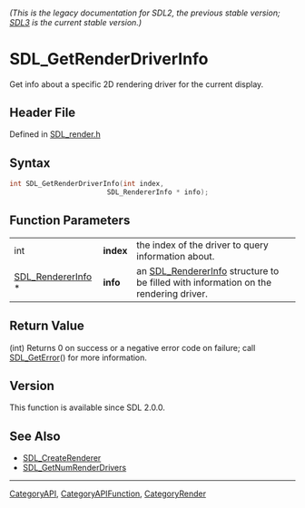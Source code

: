 ###### (This is the legacy documentation for SDL2, the previous stable version; [SDL3](https://wiki.libsdl.org/SDL3/) is the current stable version.)
# SDL_GetRenderDriverInfo

Get info about a specific 2D rendering driver for the current display.

## Header File

Defined in [SDL_render.h](https://github.com/libsdl-org/SDL/blob/SDL2/include/SDL_render.h)

## Syntax

```c
int SDL_GetRenderDriverInfo(int index,
                        SDL_RendererInfo * info);
```

## Function Parameters

|                                        |           |                                                                                                          |
| -------------------------------------- | --------- | -------------------------------------------------------------------------------------------------------- |
| int                                    | **index** | the index of the driver to query information about.                                                      |
| [SDL_RendererInfo](SDL_RendererInfo) * | **info**  | an [SDL_RendererInfo](SDL_RendererInfo) structure to be filled with information on the rendering driver. |

## Return Value

(int) Returns 0 on success or a negative error code on failure; call
[SDL_GetError](SDL_GetError)() for more information.

## Version

This function is available since SDL 2.0.0.

## See Also

- [SDL_CreateRenderer](SDL_CreateRenderer)
- [SDL_GetNumRenderDrivers](SDL_GetNumRenderDrivers)

----
[CategoryAPI](CategoryAPI), [CategoryAPIFunction](CategoryAPIFunction), [CategoryRender](CategoryRender)

